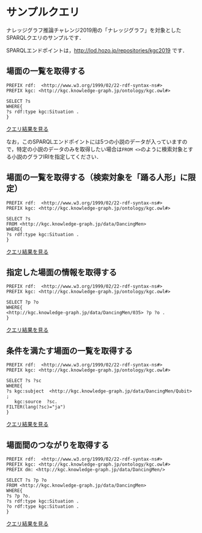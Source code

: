 # サンプルクエリ
ナレッジグラフ推論チャレンジ2019用の「ナレッジグラフ」を対象としたSPARQLクエリのサンプルです．  

SPARQLエンドポイントは，http://lod.hozo.jp/repositories/kgc2019 です．

## 場面の一覧を取得する
```
PREFIX rdf:  <http://www.w3.org/1999/02/22-rdf-syntax-ns#>
PREFIX kgc: <http://kgc.knowledge-graph.jp/ontology/kgc.owl#>

SELECT ?s 
WHERE{
?s rdf:type kgc:Situation .
}
```
[クエリ結果を見る](http://lod.hozo.jp/repositories/kgc2019#query/d/PREFIX%20rdf:%20%20%3Chttp://www.w3.org/1999/02/22-rdf-syntax-ns%23%3E%0APREFIX%20kgc:%20%3Chttp://kgc.knowledge-graph.jp/ontology/kgc.owl#%3E%0A%0ASELECT%20?s%20%0AWHERE%7B%0A?s%20rdf:type%20kgc:Situation%20.%0A%7D)

なお，このSPARQLエンドポイントには5つの小説のデータが入っていますので，特定の小説のデータのみを取得したい場合は`FROM <>`のように検索対象とする小説のグラフIRIを指定してください．

## 場面の一覧を取得する（検索対象を「踊る人形」に限定）
```
PREFIX rdf:  <http://www.w3.org/1999/02/22-rdf-syntax-ns#>
PREFIX kgc: <http://kgc.knowledge-graph.jp/ontology/kgc.owl#>

SELECT ?s 
FROM <http://kgc.knowledge-graph.jp/data/DancingMen>
WHERE{
?s rdf:type kgc:Situation .
}
```
[クエリ結果を見る](http://lod.hozo.jp/repositories/kgc2019#query/d/PREFIX%20rdf:%20%20%3Chttp://www.w3.org/1999/02/22-rdf-syntax-ns%23%3E%0APREFIX%20kgc:%20%3Chttp://kgc.knowledge-graph.jp/ontology/kgc.owl#%3E%0A%0ASELECT%20?s%20%0AFROM%20%3Chttp://kgc.knowledge-graph.jp/data/DancingMen%3E%0AWHERE%7B%0A?s%20rdf:type%20kgc:Situation%20.%0A%7D)

## 指定した場面の情報を取得する
```
PREFIX rdf:  <http://www.w3.org/1999/02/22-rdf-syntax-ns#>
PREFIX kgc: <http://kgc.knowledge-graph.jp/ontology/kgc.owl#>

SELECT ?p ?o
WHERE{
<http://kgc.knowledge-graph.jp/data/DancingMen/035> ?p ?o .
}
```
[クエリ結果を見る](http://lod.hozo.jp/repositories/kgc2019#query/d/PREFIX%20rdf:%20%20%3Chttp://www.w3.org/1999/02/22-rdf-syntax-ns%23%3E%0APREFIX%20kgc:%20%3Chttp://kgc.knowledge-graph.jp/ontology/kgc.owl#%3E%0A%0ASELECT%20?p%20?o%0AWHERE%7B%0A%3Chttp://kgc.knowledge-graph.jp/data/DancingMen/035%3E%20?p%20?o%20.%0A%7D)


## 条件を満たす場面の一覧を取得する
```
PREFIX rdf:  <http://www.w3.org/1999/02/22-rdf-syntax-ns#>
PREFIX kgc: <http://kgc.knowledge-graph.jp/ontology/kgc.owl#>

SELECT ?s ?sc
WHERE{
?s kgc:subject	<http://kgc.knowledge-graph.jp/data/DancingMen/Qubit> ;
   kgc:source  ?sc.
FILTER(lang(?sc)="ja")
}
```
[クエリ結果を見る](http://lod.hozo.jp/repositories/kgc2019#query/d/PREFIX%20rdf:%20%20%3Chttp://www.w3.org/1999/02/22-rdf-syntax-ns%23%3E%0APREFIX%20kgc:%20%3Chttp://kgc.knowledge-graph.jp/ontology/kgc.owl#%3E%0A%0ASELECT%20?s%20?sc%0AWHERE%7B%0A?s%20kgc:subject%09%3Chttp://kgc.knowledge-graph.jp/data/DancingMen/Qubit%3E%20;%0A%20%20%20kgc:source%20%20?sc.%0AFILTER(lang(?sc)=%22ja%22)%0A%7D)


## 場面間のつながりを取得する
```
PREFIX rdf:  <http://www.w3.org/1999/02/22-rdf-syntax-ns#>
PREFIX kgc: <http://kgc.knowledge-graph.jp/ontology/kgc.owl#>
PREFIX dm: <http://kgc.knowledge-graph.jp/data/DancingMen/>

SELECT ?s ?p ?o
FROM <http://kgc.knowledge-graph.jp/data/DancingMen>
WHERE{
?s ?p ?o.
?s rdf:type kgc:Situation .
?o rdf:type kgc:Situation .
}
```
[クエリ結果を見る](http://lod.hozo.jp/repositories/kgc2019#query/d/PREFIX%20rdf:%20%20%3Chttp://www.w3.org/1999/02/22-rdf-syntax-ns%23%3E%0APREFIX%20kgc:%20%3Chttp://kgc.knowledge-graph.jp/ontology/kgc.owl#%3E%0APREFIX%20dm:%20%3Chttp://kgc.knowledge-graph.jp/data/DancingMen/%3E%0A%0ASELECT%20?s%20?p%20?o%0AFROM%20%3Chttp://kgc.knowledge-graph.jp/data/DancingMen%3E%0AWHERE%7B%0A?s%20?p%20?o.%0A?s%20rdf:type%20kgc:Situation%20.%0A?o%20rdf:type%20kgc:Situation%20.%0A%7D)
